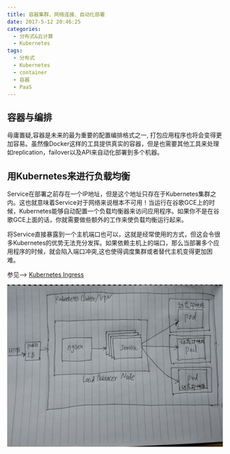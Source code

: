 ```yaml
---
title: 容器集群、网络连接、自动化部署
date: 2017-5-12 20:46:25
categories:
  - 分布式&云计算
  - Kubernetes
tags:
  - 分布式
  - Kubernetes
  - container
  - 容器
  - PaaS
---
```


## 容器与编排
毋庸置疑,容器是未来的最为重要的配置编排格式之一, 打包应用程序也将会变得更加容易。虽然像Docker这样的工具提供真实的容器，但是也需要其他工具来处理如replication，failover以及API来自动化部署到多个机器。

## 用Kubernetes来进行负载均衡
Service在部署之前存在一个IP地址，但是这个地址只存在于Kubernetes集群之内。这也就意味着Service对于网络来说根本不可用！当运行在谷歌GCE上的时候，Kubernetes能够自动配置一个负载均衡器来访问应用程序。如果你不是在谷歌GCE上面的话，你就需要做些额外的工作来使负载均衡运行起来。

将Service直接暴露到一个主机端口也可以，这就是经常使用的方式，但这会令很多Kubernetes的优势无法充分发挥。如果依赖主机上的端口，那么当部署多个应用程序的时候，就会陷入端口冲突,这也使得调度集群或者替代主机变得更加困难。

参见--> [Kubernetes Ingress](/kubernetes-ingress/)

![ingress-nginx](/images/ingress-nginx.png)
